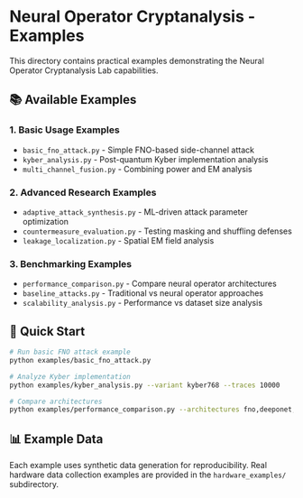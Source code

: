 # Neural Operator Cryptanalysis - Examples

This directory contains practical examples demonstrating the Neural Operator Cryptanalysis Lab capabilities.

## 📚 Available Examples

### 1. Basic Usage Examples
- `basic_fno_attack.py` - Simple FNO-based side-channel attack
- `kyber_analysis.py` - Post-quantum Kyber implementation analysis
- `multi_channel_fusion.py` - Combining power and EM analysis

### 2. Advanced Research Examples
- `adaptive_attack_synthesis.py` - ML-driven attack parameter optimization
- `countermeasure_evaluation.py` - Testing masking and shuffling defenses
- `leakage_localization.py` - Spatial EM field analysis

### 3. Benchmarking Examples
- `performance_comparison.py` - Compare neural operator architectures
- `baseline_attacks.py` - Traditional vs neural operator approaches
- `scalability_analysis.py` - Performance vs dataset size analysis

## 🚀 Quick Start

```bash
# Run basic FNO attack example
python examples/basic_fno_attack.py

# Analyze Kyber implementation
python examples/kyber_analysis.py --variant kyber768 --traces 10000

# Compare architectures
python examples/performance_comparison.py --architectures fno,deeponet,custom
```

## 📊 Example Data

Each example uses synthetic data generation for reproducibility. Real hardware data collection examples are provided in the `hardware_examples/` subdirectory.